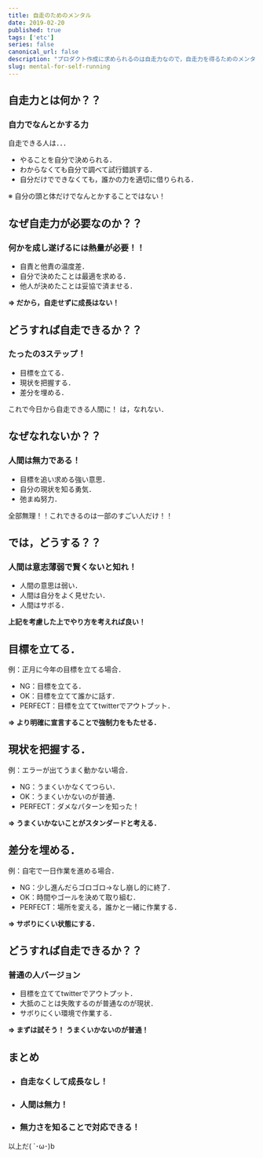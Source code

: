 ```yaml
---
title: 自走のためのメンタル
date: 2019-02-20
published: true
tags: ['etc']
series: false
canonical_url: false
description: "プロダクト作成に求められるのは自走力なので，自走力を得るためのメンタルについて考えた．"
slug: mental-for-self-running
---
```


## **自走力とは何か？？**

### **自力でなんとかする力**

自走できる人は．．．

- やることを自分で決められる．
- わからなくても自分で調べて試行錯誤する．
- 自分だけでできなくても，誰かの力を適切に借りられる．

※ 自分の頭と体だけでなんとかすることではない！

## **なぜ自走力が必要なのか？？**

### **何かを成し遂げるには熱量が必要！！**

- 自責と他責の温度差．
- 自分で決めたことは最適を求める．
- 他人が決めたことは妥協で済ませる．

**=> だから，自走せずに成長はない！**

## **どうすれば自走できるか？？**

### **たったの3ステップ！**

- 目標を立てる．
- 現状を把握する．
- 差分を埋める．

これで今日から自走できる人間に！
は，なれない．

## **なぜなれないか？？**

### **人間は無力である！**

- 目標を追い求める強い意思．
- 自分の現状を知る勇気．
- 弛まぬ努力．

全部無理！！これできるのは一部のすごい人だけ！！

## **では，どうする？？**

### **人間は意志薄弱で賢くないと知れ！**

- 人間の意思は弱い．
- 人間は自分をよく見せたい．
- 人間はサボる．

**上記を考慮した上でやり方を考えれば良い！**

## **目標を立てる．**

例：正月に今年の目標を立てる場合．

- NG：目標を立てる．
- OK：目標を立てて誰かに話す．
- PERFECT：目標を立ててtwitterでアウトプット．

**=> より明確に宣言することで強制力をもたせる．**

## **現状を把握する．**

例：エラーが出てうまく動かない場合．

- NG：うまくいかなくてつらい．
- OK：うまくいかないのが普通．
- PERFECT：ダメなパターンを知った！

**=> うまくいかないことがスタンダードと考える．**

## **差分を埋める．**

例：自宅で一日作業を進める場合．

- NG：少し進んだらゴロゴロ->なし崩し的に終了．
- OK：時間やゴールを決めて取り組む．
- PERFECT：場所を変える，誰かと一緒に作業する．

**=> サボりにくい状態にする．**

## **どうすれば自走できるか？？**

### **普通の人バージョン**

- 目標を立ててtwitterでアウトプット．
- 大抵のことは失敗するのが普通なのが現状．
- サボりにくい環境で作業する．

**=> まずは試そう！ うまくいかないのが普通！**

## **まとめ**

- ### **自走なくして成長なし！**

- ### **人間は無力！**

- ### **無力さを知ることで対応できる！**

以上だ( `･ω･)b
